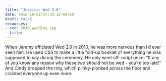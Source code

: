 ```yaml
---
title: "Jessica: Wed 2.0"
date: 2018-10-01T17:33:12-04:00
draft: false
resources:
- src: 2010 wedding.jpg
  title: 
---
```


When Jeremy officiated Wed 2.0 in 2010, he was more nervous than I’d ever seen him. He used CSS to make a little fold-up booklet of everything he was supposed to say during the ceremony. He only went off-script once: “If any of you know any reason why these two should not be wed - you’re too late!” And Cindy dropped the ring, which plinky-plonked across the floor and cracked everyone up even more.
